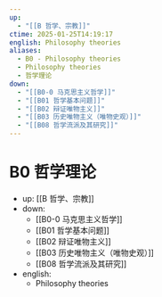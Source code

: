```yaml
---
up:
  - "[[B 哲学、宗教]]"
ctime: 2025-01-25T14:19:17
english: Philosophy theories
aliases:
  - B0 - Philosophy theories
  - Philosophy theories
  - 哲学理论
down:
  - "[[B0-0 马克思主义哲学]]"
  - "[[B01 哲学基本问题]]"
  - "[[B02 辩证唯物主义]]"
  - "[[B03 历史唯物主义（唯物史观）]]"
  - "[[B08 哲学流派及其研究]]"
---
```


# B0 哲学理论

- up: [[B 哲学、宗教]]
- down:
	- [[B0-0 马克思主义哲学]]
	- [[B01 哲学基本问题]]
	- [[B02 辩证唯物主义]]
	- [[B03 历史唯物主义（唯物史观）]]
	- [[B08 哲学流派及其研究]]
- english:
	- Philosophy theories
